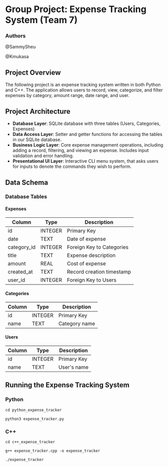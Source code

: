 # Group Project: Expense Tracking System (Team 7)

### Authors

@SammySheu

@Kmukasa

## Project Overview

The following project is an expense tracking system written in both Python and C++. The application allows users to record, view, categorize, and filter expenses by category, amount range, date range, and user.

## Project Architecture

- **Database Layer**: SQLite database with three tables (Users, Categories, Expenses)
- **Data Access Layer**: Setter and getter functions for accessing the tables in our SQLite database.
- **Business Logic Layer**: Core expense management operations, including adding a record, filtering, and viewing an expense. Includes input validation and error handling.
- **Presentational UI Layer**: Interactive CLI menu system, that asks users for inputs to denote the commands they wish to perform.

## Data Schema

### Database Tables

#### Expenses

| Column      | Type    | Description               |
| ----------- | ------- | ------------------------- |
| id          | INTEGER | Primary Key               |
| date        | TEXT    | Date of expense           |
| category_id | INTEGER | Foreign Key to Categories |
| title       | TEXT    | Expense description       |
| amount      | REAL    | Cost of expense           |
| created_at  | TEXT    | Record creation timestamp |
| user_id     | INTEGER | Foreign Key to Users      |

#### Categories

| Column | Type    | Description   |
| ------ | ------- | ------------- |
| id     | INTEGER | Primary Key   |
| name   | TEXT    | Category name |

#### Users

| Column | Type    | Description |
| ------ | ------- | ----------- |
| id     | INTEGER | Primary Key |
| name   | TEXT    | User's name |

## Running the Expense Tracking System

### Python

```
cd python_expense_tracker

python3 expense_tracker.py
```

### C++

```
cd c++_expense_tracker

g++ expense_tracker.cpp -o expense_tracker

./expense_tracker
```
